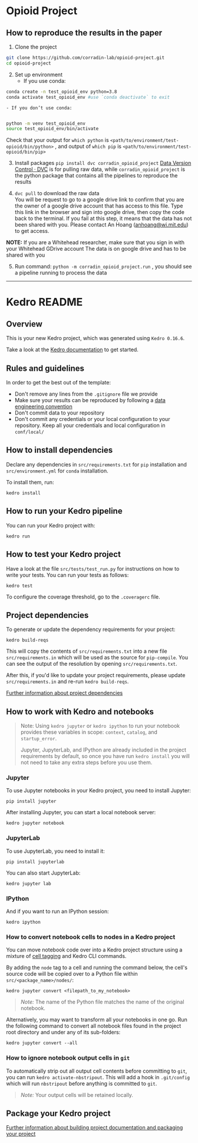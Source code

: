 # Opioid Project
## How to reproduce the results in the paper

1. Clone the project

```bash
git clone https://github.com/corradin-lab/opioid-project.git
cd opioid-project
```
2. Set up environment
	- If you use conda:
```bash
conda create -n test_opioid_env python=3.8
conda activate test_opioid_env #use `conda deactivate` to exit
```
	- If you don’t use conda:
```bash

python -m venv test_opioid_env
source test_opioid_env/bin/activate

```

Check that your output for `which python`  is `<path/to/environment/test-opioid/bin/python>` , and output of `which pip` is `<path/to/environment/test-opioid/bin/pip>`

3. Install packages
`pip install dvc corradin_opioid_project`
[Data Version Control · DVC](https://dvc.org/) is for pulling raw data, while `corradin_opioid_project`  is the python package that contains all the pipelines to reproduce the results

4. `dvc pull`  to download the raw data  
You will be request to go to a google drive link to confirm that you are the owner of a google drive account that has access to this file. Type this link in the browser and sign into google drive, then copy the code back to the terminal. If you fail at this step, it means that the data has not been shared with you. Please contact An Hoang (anhoang@wi.mit.edu) to get access.

**NOTE:**  If you are a Whitehead researcher, make sure that you sign in with your Whitehead GDrive account
The data is on google drive and has to be shared with you

5. Run command: `python -m corradin_opioid_project.run` , you should see a pipeline running to process the data

---
# Kedro README
## Overview

This is your new Kedro project, which was generated using `Kedro 0.16.6`.

Take a look at the [Kedro documentation](https://kedro.readthedocs.io) to get started.

## Rules and guidelines

In order to get the best out of the template:

* Don't remove any lines from the `.gitignore` file we provide
* Make sure your results can be reproduced by following a [data engineering convention](https://kedro.readthedocs.io/en/stable/11_faq/01_faq.html#what-is-data-engineering-convention)
* Don't commit data to your repository
* Don't commit any credentials or your local configuration to your repository. Keep all your credentials and local configuration in `conf/local/`

## How to install dependencies

Declare any dependencies in `src/requirements.txt` for `pip` installation and `src/environment.yml` for `conda` installation.

To install them, run:

```
kedro install
```

## How to run your Kedro pipeline

You can run your Kedro project with:

```
kedro run
```

## How to test your Kedro project

Have a look at the file `src/tests/test_run.py` for instructions on how to write your tests. You can run your tests as follows:

```
kedro test
```

To configure the coverage threshold, go to the `.coveragerc` file.

## Project dependencies

To generate or update the dependency requirements for your project:

```
kedro build-reqs
```

This will copy the contents of `src/requirements.txt` into a new file `src/requirements.in` which will be used as the source for `pip-compile`. You can see the output of the resolution by opening `src/requirements.txt`.

After this, if you'd like to update your project requirements, please update `src/requirements.in` and re-run `kedro build-reqs`.

[Further information about project dependencies](https://kedro.readthedocs.io/en/stable/04_kedro_project_setup/01_dependencies.html#project-specific-dependencies)

## How to work with Kedro and notebooks

> Note: Using `kedro jupyter` or `kedro ipython` to run your notebook provides these variables in scope: `context`, `catalog`, and `startup_error`.
>
> Jupyter, JupyterLab, and IPython are already included in the project requirements by default, so once you have run `kedro install` you will not need to take any extra steps before you use them.

### Jupyter
To use Jupyter notebooks in your Kedro project, you need to install Jupyter:

```
pip install jupyter
```

After installing Jupyter, you can start a local notebook server:

```
kedro jupyter notebook
```

### JupyterLab
To use JupyterLab, you need to install it:

```
pip install jupyterlab
```

You can also start JupyterLab:

```
kedro jupyter lab
```

### IPython
And if you want to run an IPython session:

```
kedro ipython
```

### How to convert notebook cells to nodes in a Kedro project
You can move notebook code over into a Kedro project structure using a mixture of [cell tagging](https://jupyter-notebook.readthedocs.io/en/stable/changelog.html#cell-tags) and Kedro CLI commands.

By adding the `node` tag to a cell and running the command below, the cell's source code will be copied over to a Python file within `src/<package_name>/nodes/`:

```
kedro jupyter convert <filepath_to_my_notebook>
```
> *Note:* The name of the Python file matches the name of the original notebook.

Alternatively, you may want to transform all your notebooks in one go. Run the following command to convert all notebook files found in the project root directory and under any of its sub-folders:

```
kedro jupyter convert --all
```

### How to ignore notebook output cells in `git`
To automatically strip out all output cell contents before committing to `git`, you can run `kedro activate-nbstripout`. This will add a hook in `.git/config` which will run `nbstripout` before anything is committed to `git`.

> *Note:* Your output cells will be retained locally.

## Package your Kedro project

[Further information about building project documentation and packaging your project](https://kedro.readthedocs.io/en/stable/03_tutorial/05_package_a_project.html)
